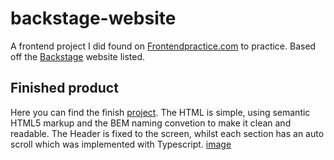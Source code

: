 # backstage-website
A frontend project I did found on [Frontendpractice.com](https://www.frontendpractice.com/) to practice. Based off the [Backstage](https://backstagetalks.com/) website listed.

## Finished product
Here you can find the finish [project](https://phenomenal-toffee-a0f16d.netlify.app/). The HTML is simple, using semantic HTML5 markup and the BEM naming convetion to make it clean and readable. The Header is fixed to the screen, whilst each section has an auto scroll which was implemented with Typescript.
[image](https://www.frontendpractice.com/_next/image?url=%2Ffullsize%2FC1-Backstage-Talks.png&w=1200&q=90)
